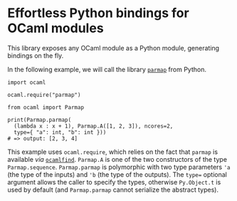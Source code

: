 # Effortless Python bindings for OCaml modules

This library exposes any OCaml module as a Python module, generating
bindings on the fly.

In the following example, we will call the library
[`parmap`](https://github.com/rdicosmo/parmap) from Python.

```
import ocaml

ocaml.require("parmap")

from ocaml import Parmap

print(Parmap.parmap(
  (lambda x : x + 1), Parmap.A([1, 2, 3]), ncores=2,
  type={ "a": int, "b": int }))
# => output: [2, 3, 4]
```

This example uses `ocaml.require`, which relies on the fact
that `parmap` is available *via*
[`ocamlfind`](https://github.com/ocaml/ocamlfind).
`Parmap.A` is one of the two constructors of the type `Parmap.sequence`.
`Parmap.parmap` is polymorphic with two type parameters `'a`
(the type of the inputs) and `'b` (the type of the outputs).
The `type=` optional argument allows the caller to specify the types,
otherwise `Py.Object.t` is used by default (and `Parmap.parmap` cannot
serialize the abstract types).
